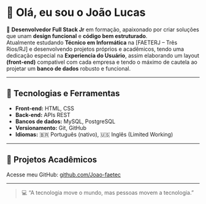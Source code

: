# 👋 Olá, eu sou o João Lucas

🎯 **Desenvolvedor Full Stack Jr** em formação, apaixonado por criar soluções que unam **design funcional** e **código bem estruturado**.  
Atualmente estudando **Técnico em Informática** na [FAETERJ – Três Rios/RJ] e desenvolvendo projetos próprios e acadêmicos, tendo uma dedicação especial na **Experiencia do Usuário**, assim elaborando um layout **(front-end)** compativel com cada empresa e tendo o máximo de cautela ao projetar um **banco de dados** robusto e funcional.

---

## 🚀 Tecnologias e Ferramentas

- **Front-end:** HTML, CSS
- **Back-end:** APIs REST
- **Bancos de dados:** MySQL, PostgreSQL
- **Versionamento:** Git, GitHub
- **Idiomas:** 🇧🇷 Português (nativo), 🇺🇸 Inglês (Limited Working)

---

## 📂 Projetos Acadêmicos

Acesse meu GitHub: [github.com/Joao-faetec](https://github.com/Joao-faetec)  

---

> 💻 “A tecnologia move o mundo, mas pessoas movem a tecnologia.”



